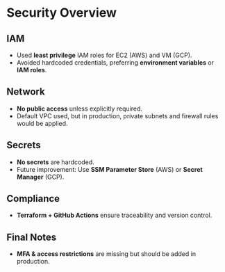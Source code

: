 # Security Overview  

## IAM  
- Used **least privilege** IAM roles for EC2 (AWS) and VM (GCP).  
- Avoided hardcoded credentials, preferring **environment variables** or **IAM roles**.  

## Network  
- **No public access** unless explicitly required.  
- Default VPC used, but in production, private subnets and firewall rules would be applied.  

## Secrets  
- **No secrets** are hardcoded.  
- Future improvement: Use **SSM Parameter Store** (AWS) or **Secret Manager** (GCP).  

## Compliance  
- **Terraform + GitHub Actions** ensure traceability and version control.  

## Final Notes  
- **MFA & access restrictions** are missing but should be added in production.  
